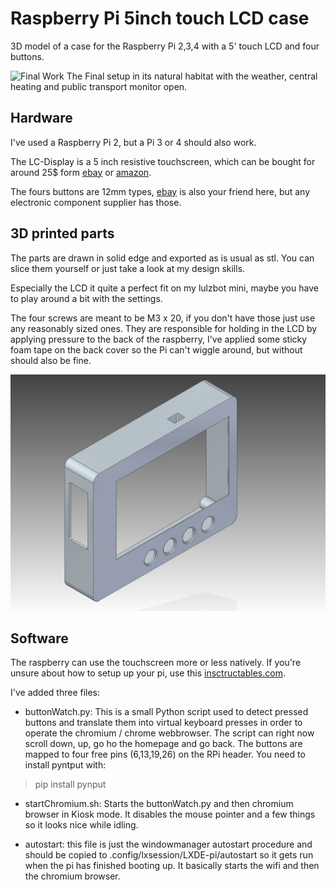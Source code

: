 # Raspberry Pi 5inch touch LCD case

3D model of a case for the Raspberry Pi 2,3,4 with a 5' touch LCD and four buttons.


![Final Work](https://github.com/petl/RaspberyyPi_5inch_case/blob/master/Photos/IMG_20200413_133427.jpg)
The Final setup in its natural habitat with the weather, central heating and public transport monitor open. 

## Hardware

I've used a Raspberry Pi 2, but a Pi 3 or 4 should also work. 

The LC-Display is a 5 inch resistive touchscreen, which can be bought for around 25$ form [ebay](https://www.ebay.at/itm/5-Inch-800x480-HDMI-Touch-LCD-Screen-Display-For-Raspberry-Pi-3-Pi2-Model-B-A/201703903207) or [amazon](https://www.amazon.de/Resistive-Touch-Screen-Display-interface/dp/B071CKFTJH/). 

The fours buttons are 12mm types, [ebay](https://www.ebay.at/itm/Mini-12mm-wasserdicht-Momentan-ON-OFF-Push-Button-runden-SchaRSDE/312865346056) is also your friend here, but any electronic component supplier has those. 

## 3D printed parts

The parts are drawn in solid edge and exported as is usual as stl. You can slice them yourself or just take a look at my design skills. 

Especially the LCD it quite a perfect fit on my lulzbot mini, maybe you have to play around a bit with the settings. 

The four screws are meant to be M3 x 20, if you don't have those just use any reasonably sized ones. They are responsible for holding in the LCD by applying pressure to the back of the raspberry, I've applied some sticky foam tape on the back cover so the Pi can't wiggle around, but without should also be fine.  

![Rendering Front](https://github.com/petl/RaspberryPi_5inch_case/blob/master/Renderings/Screen-Raspi_5inch_front_v0_front.bmp)


## Software

The raspberry can use the touchscreen more or less natively. If you're unsure about how to setup up your pi, use this [insctructables.com](https://www.instructables.com/id/Setting-Up-an-800X400-5inch-HDMI-LCD-for-Raspberry/).

I've added three files: 

* buttonWatch.py: This is a small Python script used to detect pressed buttons and translate them into virtual keyboard presses in order to operate the chromium / chrome webbrowser. The script can right now scroll down, up, go ho the homepage and go back. The buttons are mapped to four free pins (6,13,19,26) on the RPi header. You need to install pyntput with:
>  pip install pynput


* startChromium.sh: Starts the buttonWatch.py and then chromium browser in Kiosk mode. It disables the mouse pointer and a few things so it looks nice while idling.

* autostart: this file is just the windowmanager autostart procedure and should be copied to .config/lxsession/LXDE-pi/autostart so it gets run when the pi has finished booting up. It basically starts the wifi and then the chromium browser. 


